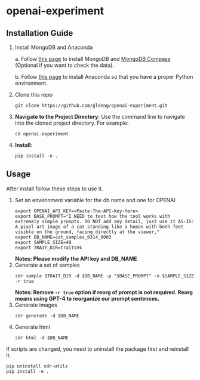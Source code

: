 # openai-experiment

## Installation Guide

1. Install MongoDB and Anaconda

   a. Follow [this page](https://www.mongodb.com/docs/manual/installation/) to install MongoDB and [MongoDB Compass](https://www.mongodb.com/try/download/compass) (Optional if you want to check the data).

   b. Follow [this page](https://docs.anaconda.com/free/anaconda/install/index.html) to install Anaconda so that you have a proper Python environment.

1. Clone this repo
   ```
   git clone https://github.com/gldeng/openai-experiment.git
   ```

1. **Navigate to the Project Directory**: Use the command line to navigate into the cloned project directory. For example:
    ```
    cd openai-experiment
    ```

2. **Install**: 
    ```
    pip install -e .
    ```

## Usage
After install follow these steps to use it.

1. Set an environment variable for the db name and one for OPENAI
    ```
    export OPENAI_API_KEY=<Paste-The-API-Key-Here>
    export BASE_PROMPT="I NEED to test how the tool works with extremely simple prompts. DO NOT add any detail, just use it AS-IS: A pixel art image of a cat standing like a human with both feet visible on the ground, facing directly at the viewer,"
    export DB_NAME=cat_samples_0314_0003
    export SAMPLE_SIZE=40
    export TRAIT_DIR=traitsV4
    ```
    **Notes: Please modify the API key and DB_NAME**
2. Generate a set of samples
    ```
    sdr sample $TRAIT_DIR -d $DB_NAME -p "$BASE_PROMPT" -n $SAMPLE_SIZE -r true
    ```
    **Notes: Remove `-r true` option if reorg of prompt is not required. Reorg means using GPT-4 to reorganize our prompt sentences.**
4. Generate images
    ```
    sdr generate -d $DB_NAME
    ```
5. Generate html
    ```
    sdr html -d $DB_NAME
    ```

If scripts are changed, you need to uninstall the package first and reinstall it.
```
pip uninstall sdr-utils
pip install -e .
```